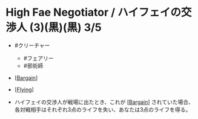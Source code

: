 # High Fae Negotiator / ハイフェイの交渉人 (3)(黒)(黒) 3/5

* #クリーチャー
    * #フェアリー
    * #邪術師

* [[Bargain]]
* [[Flying]]
* ハイフェイの交渉人が戦場に出たとき、これが [[Bargain]] されていた場合、各対戦相手はそれぞれ3点のライフを失い、あなたは3点のライフを得る。


[//begin]: # "Autogenerated link references for markdown compatibility"
[Bargain]: ../../KeywordAbilities/Bargain.md "Bargain / 協約"
[Flying]: ../../KeywordAbilities/Flying.md "Flying / 飛行"
[//end]: # "Autogenerated link references"